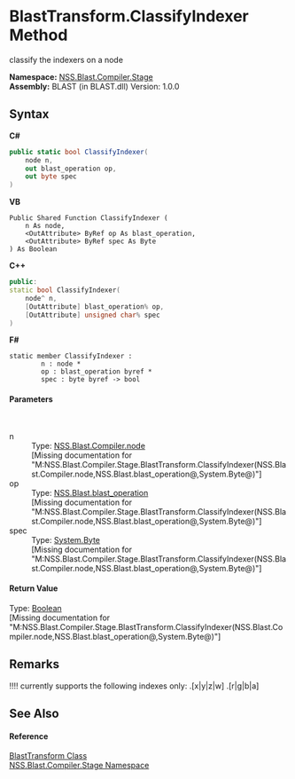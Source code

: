 # BlastTransform.ClassifyIndexer Method 
 

classify the indexers on a node

**Namespace:**&nbsp;<a href="f44e629d-16ad-ce78-c6d1-bb239589698b.md">NSS.Blast.Compiler.Stage</a><br />**Assembly:**&nbsp;BLAST (in BLAST.dll) Version: 1.0.0

## Syntax

**C#**<br />
``` C#
public static bool ClassifyIndexer(
	node n,
	out blast_operation op,
	out byte spec
)
```

**VB**<br />
``` VB
Public Shared Function ClassifyIndexer ( 
	n As node,
	<OutAttribute> ByRef op As blast_operation,
	<OutAttribute> ByRef spec As Byte
) As Boolean
```

**C++**<br />
``` C++
public:
static bool ClassifyIndexer(
	node^ n, 
	[OutAttribute] blast_operation% op, 
	[OutAttribute] unsigned char% spec
)
```

**F#**<br />
``` F#
static member ClassifyIndexer : 
        n : node * 
        op : blast_operation byref * 
        spec : byte byref -> bool 

```


#### Parameters
&nbsp;<dl><dt>n</dt><dd>Type: <a href="7dc9b7e9-64ad-f224-ae1a-4e6639739f56.md">NSS.Blast.Compiler.node</a><br />\[Missing <param name="n"/> documentation for "M:NSS.Blast.Compiler.Stage.BlastTransform.ClassifyIndexer(NSS.Blast.Compiler.node,NSS.Blast.blast_operation@,System.Byte@)"\]</dd><dt>op</dt><dd>Type: <a href="545d7548-930f-7c02-0adc-5220144448d3.md">NSS.Blast.blast_operation</a><br />\[Missing <param name="op"/> documentation for "M:NSS.Blast.Compiler.Stage.BlastTransform.ClassifyIndexer(NSS.Blast.Compiler.node,NSS.Blast.blast_operation@,System.Byte@)"\]</dd><dt>spec</dt><dd>Type: <a href="https://docs.microsoft.com/dotnet/api/system.byte" target="_blank" rel="noopener noreferrer">System.Byte</a><br />\[Missing <param name="spec"/> documentation for "M:NSS.Blast.Compiler.Stage.BlastTransform.ClassifyIndexer(NSS.Blast.Compiler.node,NSS.Blast.blast_operation@,System.Byte@)"\]</dd></dl>

#### Return Value
Type: <a href="https://docs.microsoft.com/dotnet/api/system.boolean" target="_blank" rel="noopener noreferrer">Boolean</a><br />\[Missing <returns> documentation for "M:NSS.Blast.Compiler.Stage.BlastTransform.ClassifyIndexer(NSS.Blast.Compiler.node,NSS.Blast.blast_operation@,System.Byte@)"\]

## Remarks
!!!! currently supports the following indexes only: .[x|y|z|w] .[r|g|b|a]

## See Also


#### Reference
<a href="b24ea494-df13-8d6e-4502-3249b273744f.md">BlastTransform Class</a><br /><a href="f44e629d-16ad-ce78-c6d1-bb239589698b.md">NSS.Blast.Compiler.Stage Namespace</a><br />
